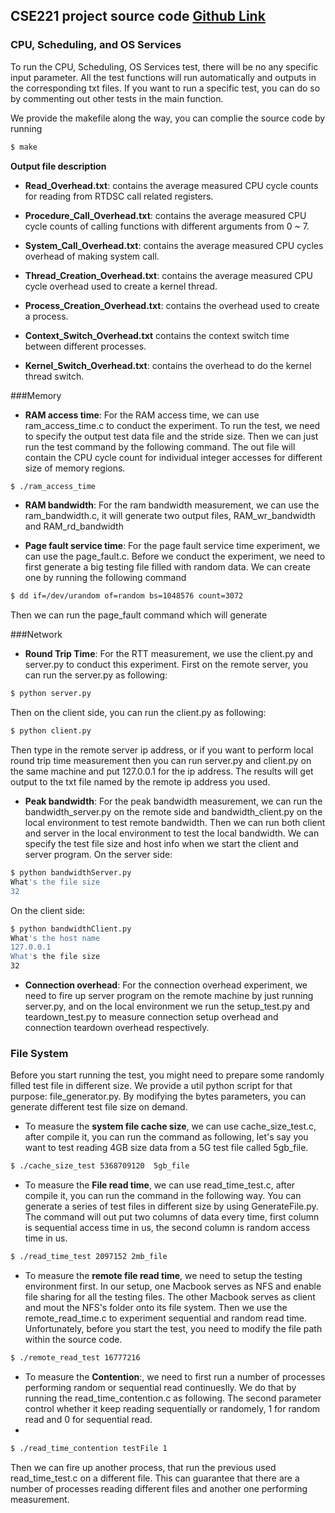 ## CSE221 project source code [Github Link](https://github.com/dotcom900825/cse221)
### CPU, Scheduling, and OS Services
To run the CPU, Scheduling, OS Services test, there will be no any specific input parameter. All the test functions will run automatically and outputs in the corresponding txt files. If you want to run a specific test, you can do so by commenting out other tests in the main function.

We provide the makefile along the way, you can complie the source code by running 
```sh
$ make
```
**Output file description**
* **Read_Overhead.txt**: contains the average measured CPU cycle counts for reading from RTDSC call related registers.

* **Procedure_Call_Overhead.txt**: contains the average measured CPU cycle counts of calling functions with different arguments from 0 ~ 7.

* **System_Call_Overhead.txt**: contains the average measured CPU cycles overhead of making system call.

* **Thread_Creation_Overhead.txt**: contains the average measured CPU cycle overhead used to create a kernel thread.

* **Process_Creation_Overhead.txt**: contains the overhead used to create a process.

* **Context_Switch_Overhead.txt** contains the context switch time between different processes.

* **Kernel_Switch_Overhead.txt**: contains the overhead to do the kernel thread switch.

###Memory 
* **RAM access time**: For the RAM access time, we can use ram_access_time.c to conduct the experiment. To run the test, we need to specify the output test data file and the stride size. Then we can just run the test command by the following command. The out file will contain the CPU cycle count for individual integer accesses for different size of memory regions.
```sh
$ ./ram_access_time
```

* **RAM bandwidth**: For the ram bandwidth measurement, we can use the ram_bandwidth.c, it will generate two output files, RAM_wr_bandwidth and RAM_rd_bandwidth

* **Page fault service time**: For the page fault service time experiment, we can use the page_fault.c. Before we conduct the experiment, we need to first generate a big testing file filled with random data. We can create one by running the following command
```sh
$ dd if=/dev/urandom of=random bs=1048576 count=3072
``` 
Then we can run the page_fault command which will generate

###Network
* **Round Trip Time**: For the RTT measurement, we use the client.py and server.py to conduct this experiment. First on the remote server, you can run the server.py as following:
```sh
$ python server.py
```
Then on the client side, you can run the client.py as following:
```sh
$ python client.py
```
Then type in the remote server ip address, or if you want to perform local round trip time measurement then you can run server.py and client.py on the same machine and put 127.0.0.1 for the ip address. The results will get output to the txt file named by the remote ip address you used.

* **Peak bandwidth**: For the peak bandwidth measurement, we can run the bandwidth_server.py on the remote side and bandwidth_client.py on the local environment to test remote bandwidth. Then we can run both client and server in the local environment to test the local bandwidth. We can specify the test file size and host info when we start the client and server program. 
On the server side:
```sh
$ python bandwidthServer.py
What's the file size
32
```
On the client side:
```sh
$ python bandwidthClient.py
What's the host name
127.0.0.1
What's the file size
32
```

* **Connection overhead**: For the connection overhead experiment, we need to fire up server program on the remote machine by just running server.py, and on the local environment we run the setup_test.py and teardown_test.py to measure connection setup overhead and connection teardown overhead respectively. 

### File System
Before you start running the test, you might need to prepare some randomly filled test file in different size. We provide a util python script for that purpose: file_generator.py. By modifying the bytes parameters, you can generate different test file size on demand.

* To measure the **system file cache size**, we can use cache_size_test.c, after compile it, you can run the command as following, let's say you want to test reading 4GB size data from a 5G test file called 5gb_file. 
```sh
$ ./cache_size_test 5368709120  5gb_file
```

* To measure the **File read time**, we can use read_time_test.c, after compile it, you can run the command in the following way. You can generate a series of test files in different size by using GenerateFile.py. The command will out put two columns of data every time, first column is sequential access time in us, the second column is random access time in us.
```sh
$ ./read_time_test 2097152 2mb_file
```

* To measure the **remote file read time**, we need to setup the testing environment first. In our setup, one Macbook serves as NFS and enable file sharing for all the testing files. The other Macbook serves as client and mout the NFS's folder onto its file system. Then we use the remote_read_time.c to experiment sequential and random read time. Unfortunately, before you start the test, you need to modify the file path within the source code. 
```sh
$ ./remote_read_test 16777216
```

* To measure the **Contention**:, we need to first run a number of processes performing random or sequential read continueslly. We do that by running the read_time_contention.c as following. The second parameter control whether it keep reading sequentially or randomely, 1 for random read and 0 for sequential read.
* 
```sh
$ ./read_time_contention testFile 1
```
Then we can fire up another process, that run the previous used read_time_test.c on a different file. This can guarantee that there are a number of processes reading different files and another one performing measurement.






